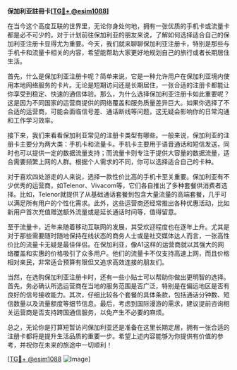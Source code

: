 **保加利亚註冊卡[[TG💪+ @esim1088](https://t.me/s/esim1088)]**

在当今这个高度互联的世界里，无论你身处何地，拥有一张优质的手机卡或流量卡都是必不可少的。对于计划前往保加利亚的朋友来说，了解如何选择适合自己的保加利亚注册卡显得尤为重要。今天，我们就来聊聊保加利亚注册卡，特别是那些与手机卡和流量卡相关的内容，希望能帮助大家更好地规划自己的旅行或者长期居住生活。

首先，什么是保加利亚注册卡呢？简单来说，它是一种允许用户在保加利亚境内使用本地网络服务的卡片。无论是短期访问还是长期居住，一张合适的注册卡都能让你享受到稳定、快速的通信体验。那么，为什么选择保加利亚注册卡如此重要呢？这是因为不同国家的运营商提供的网络覆盖和服务质量差异巨大。如果你选择了不合适的运营商，可能会面临信号差、通话断线等问题，这无疑会影响你的日常沟通和工作学习效率。

接下来，我们来看看保加利亚常见的注册卡类型有哪些。一般来说，保加利亚的注册卡主要分为两大类：手机卡和流量卡。手机卡主要用于语音通话和短信发送，同时也可以提供一定的数据流量支持；而流量卡则专注于提供大容量的数据流量，适合需要频繁上网的人群。根据个人需求的不同，你可以选择适合自己的卡种。

对于喜欢四处游走的人来说，选择一款性价比高的手机卡至关重要。保加利亚有不少优秀的运营商，如Telenor、Vivacom等，它们各自推出了多种套餐供消费者选择。比如，Telenor就提供了从基础通话套餐到包含大量流量的高端套餐，几乎可以满足所有用户的个性化需求。此外，这些运营商还经常推出各种优惠活动，比如新用户首次充值赠送额外流量或是延长通话时间等，值得留意。

至于流量卡，近年来随着移动互联网的发展，其受欢迎程度也在逐年上升。尤其是对于那些需要随时随地保持在线状态的商务人士或是社交媒体达人而言，一张高性价比的流量卡无疑是最佳伴侣。在保加利亚，像A1这样的运营商就以其强大的网络覆盖和实惠的价格吸引了众多用户。他们的流量卡不仅支持高速上网，而且价格相对亲民，非常适合预算有限但又追求高效连接的朋友们。

当然，在选购保加利亚注册卡时，还有一些小贴士可以帮助你做出更明智的选择。首先，务必确认所选运营商在当地的服务范围是否广泛，特别是在偏远地区是否有良好的信号接收能力。其次，仔细比较各个套餐的具体条款，包括通话分钟数、短信数量以及流量额度等细节信息。最后，考虑到国际漫游的需求，建议提前咨询相关运营商是否支持跨国通信服务，以免产生不必要的麻烦。

总之，无论你是打算短暂访问保加利亚还是准备在这里长期定居，拥有一张合适的注册卡都将是提升生活品质的重要一步。希望上述内容能够为你提供有价值的参考，并祝你在未来的旅途中一切顺利！

[[TG💪+ @esim1088](https://t.me/s/esim1088) ![Image](https://i.postimg.cc/4NQfJmqS/Snipaste-2025-05-13-00-14-12.png)]